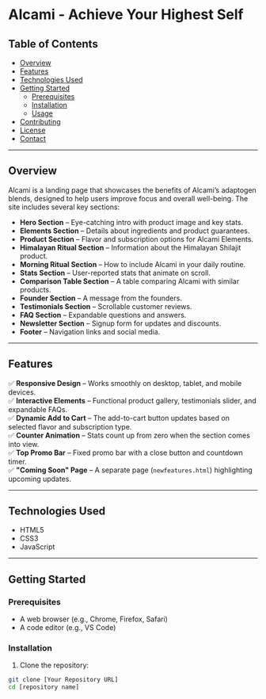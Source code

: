 # Alcami - Achieve Your Highest Self  

## Table of Contents  
- [Overview](#overview)  
- [Features](#features)  
- [Technologies Used](#technologies-used)  
- [Getting Started](#getting-started)  
  - [Prerequisites](#prerequisites)  
  - [Installation](#installation)  
  - [Usage](#usage)  
- [Contributing](#contributing)  
- [License](#license)  
- [Contact](#contact)  

---

## Overview  
Alcami is a landing page that showcases the benefits of Alcami’s adaptogen blends, designed to help users improve focus and overall well-being. The site includes several key sections:  

- **Hero Section** – Eye-catching intro with product image and key stats.  
- **Elements Section** – Details about ingredients and product guarantees.  
- **Product Section** – Flavor and subscription options for Alcami Elements.  
- **Himalayan Ritual Section** – Information about the Himalayan Shilajit product.  
- **Morning Ritual Section** – How to include Alcami in your daily routine.  
- **Stats Section** – User-reported stats that animate on scroll.  
- **Comparison Table Section** – A table comparing Alcami with similar products.  
- **Founder Section** – A message from the founders.  
- **Testimonials Section** – Scrollable customer reviews.  
- **FAQ Section** – Expandable questions and answers.  
- **Newsletter Section** – Signup form for updates and discounts.  
- **Footer** – Navigation links and social media.  

---

## Features  
✅ **Responsive Design** – Works smoothly on desktop, tablet, and mobile devices.  
✅ **Interactive Elements** – Functional product gallery, testimonials slider, and expandable FAQs.  
✅ **Dynamic Add to Cart** – The add-to-cart button updates based on selected flavor and subscription type.  
✅ **Counter Animation** – Stats count up from zero when the section comes into view.  
✅ **Top Promo Bar** – Fixed promo bar with a close button and countdown timer.  
✅ **"Coming Soon" Page** – A separate page (`newfeatures.html`) highlighting upcoming updates.  

---

## Technologies Used  
- HTML5  
- CSS3  
- JavaScript  

---

## Getting Started  
### Prerequisites  
- A web browser (e.g., Chrome, Firefox, Safari)  
- A code editor (e.g., VS Code)  

### Installation  
1. Clone the repository:  
```bash
git clone [Your Repository URL]
cd [repository name]
